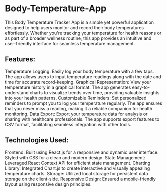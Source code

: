 # Body-Temperature-App
This Body Temperature Tracker App is a simple yet powerful application designed to help users monitor and record their body temperatures effortlessly. 
 Whether you're tracking your temperature for health reasons or as part of a broader wellness routine, this app provides an intuitive and user-friendly interface for seamless temperature management.

## Features:

Temperature Logging: Easily log your body temperature with a few taps. The app allows users to input temperature readings along with the date and time for accurate record-keeping.
Graphical Representation: View your temperature history in a graphical format. The app generates easy-to-understand charts to visualize trends over time, providing valuable insights into your health patterns.
Customizable Reminders: Set personalized reminders to prompt you to log your temperature regularly. The app ensures that you never miss a reading, making it a reliable companion for health monitoring.
Data Export: Export your temperature data for analysis or sharing with healthcare professionals. The app supports export features to CSV format, facilitating seamless integration with other tools.

## Technologies Used:

Frontend: Built using React.js for a responsive and dynamic user interface.
Styled with CSS for a clean and modern design.
State Management: Leveraged React Context API for efficient state management.
Charting Library: Integrated Chart.js to create interactive and visually appealing temperature charts.
Storage: Utilized local storage for persistent data storage on the client-side.
Responsive Design: Ensured a mobile-friendly layout using responsive design principles.
